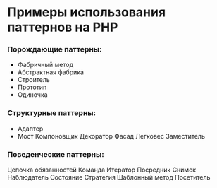 # Примеры использования паттернов на PHP

### Порождающие паттерны:
- Фабричный метод
- Абстрактная фабрика
- Строитель
- Прототип
- Одиночка

### Структурные паттерны:
- Адаптер
- Мост
Компоновщик
Декоратор
Фасад
Легковес
Заместитель

### Поведенческие паттерны:
Цепочка обязанностей
Команда
Итератор
Посредник
Снимок
Наблюдатель
Состояние
Стратегия
Шаблонный метод
Посетитель

